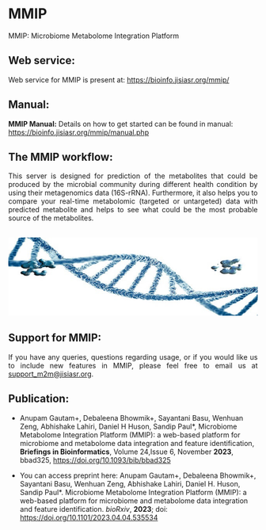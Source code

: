# MMIP 
MMIP: Microbiome Metabolome Integration Platform


## Web service:  

Web service for MMIP is present at: https://bioinfo.jisiasr.org/mmip/  


## Manual:  

<b>MMIP Manual:</b> Details on how to get started can be found in manual: https://bioinfo.jisiasr.org/mmip/manual.php


## The MMIP workflow:
<div align="justify">This server is designed for prediction of the metabolites that could be produced by the microbial community during different health condition by using their metagenomics data (16S-rRNA). Furthermore, it also helps you to compare your real-time metabolomic (targeted or untargeted) data with predicted metabolite and helps to see what could be the most probable source of the metabolites.</div> <br>


<p align="center"><img src="img/img.jpg" alt="Logo"></p>


##  Support for MMIP:
<div align="justify">If you have any queries, questions regarding usage, or if you would like us to include new features in MMIP, please feel free to email us at <a href="mailto:support_m2m@csiriicb.res.in" target="_blank" rel="noopener noreferrer">support_m2m@jisiasr.org</a>.</div> 

## Publication: 

- Anupam Gautam+, Debaleena Bhowmik+, Sayantani Basu, Wenhuan Zeng, Abhishake Lahiri, Daniel H Huson, Sandip Paul*, Microbiome Metabolome Integration 
Platform (MMIP): a web-based platform for microbiome and metabolome data integration and feature identification, **Briefings in Bioinformatics**, Volume 
24,Issue 6, November **2023**, bbad325, https://doi.org/10.1093/bib/bbad325


- You can access preprint here: Anupam Gautam+, Debaleena Bhowmik+, Sayantani Basu, Wenhuan Zeng, Abhishake Lahiri, Daniel H. Huson, Sandip 
Paul*. Microbiome Metabolome Integration Platform (MMIP): a web-based platform for microbiome and metabolome data integration and feature 
identification. *bioRxiv*, **2023**; doi: https://doi.org/10.1101/2023.04.04.535534
